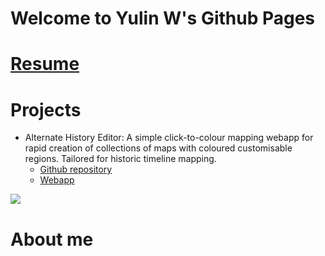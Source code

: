 # Welcome to Yulin W's Github Pages
# [Resume](https://yulin-w.github.io/resume/)
# Projects
- Alternate History Editor: A simple click-to-colour mapping webapp for rapid creation of collections of maps with coloured customisable regions. Tailored for historic timeline mapping.
  - [Github repository](https://github.com/Yulin-W/alternate-history-editor)
  - [Webapp](https://yulin-w.github.io/alternate-history-editor/main.html)

![](https://raw.githubusercontent.com/Yulin-W/alternate-history-editor/master/Sample-gifs/alternate_hist_sample.gif)
# About me
